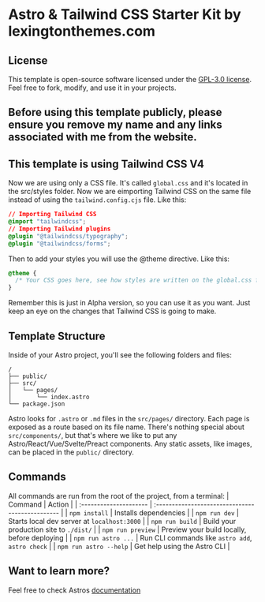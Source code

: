# Astro & Tailwind CSS Starter Kit by lexingtonthemes.com

## License

This template is open-source software licensed under the [GPL-3.0 license](https://opensource.org/licenses/GPL-3.0). Feel free to fork, modify, and use it in your projects.
## Before using this template publicly, please ensure you remove my name and any links associated with me from the website.

## This template is using Tailwind CSS V4

Now we are using only a CSS file. It's called `global.css` and it's located in the src/styles folder. Now we are eimporting Tailwind CSS on the same file instead of using the `tailwind.config.cjs` file. Like this:

```css
// Importing Tailwind CSS
@import "tailwindcss";
// Importing Tailwind plugins
@plugin "@tailwindcss/typography";
@plugin "@tailwindcss/forms";
```

Then to add your styles you will use the @theme directive. Like this:

```css
@theme {
  /* Your CSS goes here, see how styles are written on the global.css file */
}
```

Remember this is just in Alpha version, so you can use it as you want. Just keep an eye on the changes that Tailwind CSS is going to make.
## Template Structure
Inside of your Astro project, you'll see the following folders and files:
```
/
├── public/
├── src/
│   └── pages/
│       └── index.astro
└── package.json
```
Astro looks for `.astro` or `.md` files in the `src/pages/` directory. Each page is exposed as a route based on its file name.
There's nothing special about `src/components/`, but that's where we like to put any Astro/React/Vue/Svelte/Preact components.
Any static assets, like images, can be placed in the `public/` directory.

## Commands
All commands are run from the root of the project, from a terminal:
| Command                | Action                                           |
| :--------------------- | :----------------------------------------------- |
| `npm install`          | Installs dependencies                            |
| `npm run dev`          | Starts local dev server at `localhost:3000`      |
| `npm run build`        | Build your production site to `./dist/`          |
| `npm run preview`      | Preview your build locally, before deploying     |
| `npm run astro ...`    | Run CLI commands like `astro add`, `astro check` |
| `npm run astro --help` | Get help using the Astro CLI                     |
## Want to learn more?
Feel free to check Astros [documentation](https://docs.astro.build)
